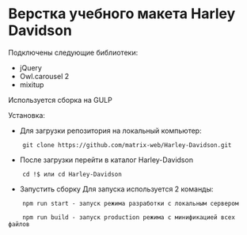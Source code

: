 # Верстка учебного макета Harley Davidson

Подключены следующие библиотеки:
* jQuery
* Owl.carousel 2
* mixitup

Используется сборка на GULP

Установка:
* Для загрузки репозитория на локальный компьютер:
```
    git clone https://github.com/matrix-web/Harley-Davidson.git
```
* После загрузки перейти в каталог Harley-Davidson
```
    cd !$ или cd Harley-Davidson
```
* Запустить сборку
Для запуска используется 2 команды:
```
    npm run start - запуск режима разработки с локальным сервером
```
```
    npm run build - запуск production режима с минификацией всех файлов
```
